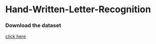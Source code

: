 # Hand-Written-Letter-Recognition

### Download the dataset
[click here](https://www.kaggle.com/sachinpatel21/az-handwritten-alphabets-in-csv-format)
